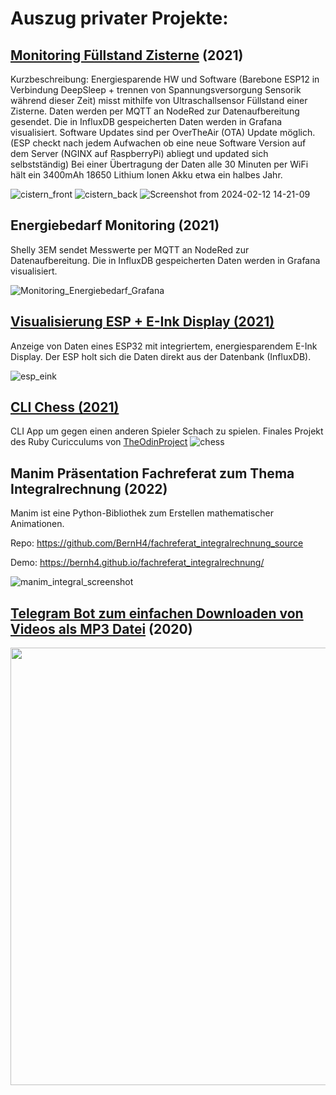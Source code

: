 # Auszug privater Projekte:

## [Monitoring Füllstand Zisterne](https://github.com/BernH4/zisterne_fuellstand/tree/master) (2021)
Kurzbeschreibung: Energiesparende HW und Software (Barebone ESP12 in Verbindung DeepSleep + trennen von Spannungsversorgung Sensorik während dieser Zeit)  misst mithilfe von Ultraschallsensor Füllstand einer Zisterne.
Daten werden per MQTT an NodeRed zur Datenaufbereitung gesendet. Die in InfluxDB gespeicherten Daten werden in Grafana visualisiert.
Software Updates sind per OverTheAir (OTA) Update möglich. (ESP checkt nach jedem Aufwachen ob eine neue Software Version auf dem Server (NGINX auf RaspberryPi) abliegt und updated sich selbstständig)
Bei einer Übertragung der Daten alle 30 Minuten per WiFi hält ein 3400mAh 18650 Lithium Ionen Akku etwa ein halbes Jahr.

![cistern_front](https://github.com/BernH4/BernH4/assets/62931413/2a126f26-6f6a-4fc9-baca-ba43090b1766)
![cistern_back](https://github.com/BernH4/BernH4/assets/62931413/2d62dbe9-ac4e-4a2a-a791-7e6c0dc6853b)
![Screenshot from 2024-02-12 14-21-09](https://github.com/BernH4/BernH4/assets/62931413/faf14bab-7445-4ef0-b0dc-735b8c8c4129)



## Energiebedarf Monitoring (2021)
Shelly 3EM sendet Messwerte per MQTT an NodeRed zur Datenaufbereitung.  Die in InfluxDB gespeicherten Daten werden in Grafana visualisiert.

![Monitoring_Energiebedarf_Grafana](https://github.com/BernH4/BernH4/assets/62931413/d8489623-af4a-4144-a2ee-1d88653e28a1)


## [Visualisierung ESP + E-Ink Display (2021) ](https://github.com/BernH4/influx_to_eink_or_oled) 

Anzeige von Daten eines ESP32 mit integriertem, energiesparendem E-Ink Display.
Der ESP holt sich die Daten direkt aus der Datenbank (InfluxDB).

![esp_eink](https://github.com/BernH4/BernH4/assets/62931413/f439a9e5-fc76-42bc-863d-aa01ddf12cc5)



## [CLI Chess (2021)](https://github.com/BernH4/cli_chess)
CLI App um gegen einen anderen Spieler Schach zu spielen.
Finales Projekt des Ruby Curicculums von [TheOdinProject](https://www.theodinproject.com/paths/full-stack-ruby-on-rails/courses/ruby) 
![chess](https://github.com/BernH4/BernH4/assets/62931413/70552fb3-d149-4fb9-b5c1-3243ab109e7d)

## Manim Präsentation Fachreferat zum Thema Integralrechnung (2022)
Manim ist eine Python-Bibliothek zum Erstellen mathematischer Animationen.

Repo: https://github.com/BernH4/fachreferat_integralrechnung_source

Demo: https://bernh4.github.io/fachreferat_integralrechnung/

![manim_integral_screenshot](https://github.com/BernH4/BernH4/assets/62931413/1c86b64a-b481-43c1-8cf2-a8d3974b45e3)

## [Telegram Bot zum einfachen Downloaden von Videos als MP3 Datei](https://github.com/BernH4/youtube-telegram) (2020)

<img src="https://github.com/BernH4/youtube-telegram/assets/62931413/458db7e9-1afa-48ee-9c77-ac7d94da115c" height="700" >
